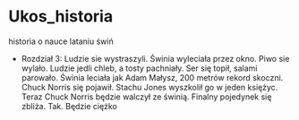 # Ukos_historia
historia o nauce lataniu świń

* Rozdział 3: 
Ludzie sie wystraszyli. Świnia wyleciała przez okno. Piwo sie wylało. Ludzie jedli chleb, a tosty pachniały. Ser się topił, salami parowało.
Świnia leciała jak Adam Małysz, 200 metrów rekord skoczni. Chuck Norris się pojawił. Stachu Jones wyszkolił go w jeden księżyc. Teraz Chuck Norris będzie walczył ze świnią.
Finalny pojedynek się zbliża. Tak. Będzie ciężko
